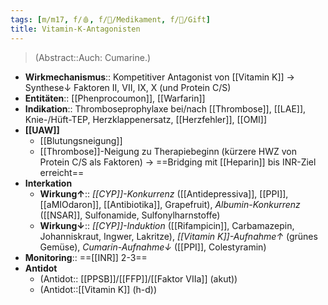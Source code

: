 ```yaml
---
tags: [m/m17, f/🩸, f/💊/Medikament, f/🍄/Gift]
title: Vitamin-K-Antagonisten
---
```

> (Abstract::Auch: Cumarine.)
- **Wirkmechanismus**:: Kompetitiver Antagonist von [[Vitamin K]] → Synthese↓ Faktoren II, VII, IX, X (und Protein C/S)
- **Entitäten**:: [[Phenprocoumon]], [[Warfarin]]
- **Indikation**:: Thromboseprophylaxe bei/nach [[Thrombose]], [[LAE]], Knie-/Hüft-TEP, Herzklappenersatz, [[Herzfehler]], [[OMI]]
- **[[UAW]]**
	- [[Blutungsneigung]]
	- [[Thrombose]]-Neigung zu Therapiebeginn (kürzere HWZ von Protein C/S als Faktoren) → ==Bridging mit [[Heparin]] bis INR-Ziel erreicht==
- **Interkation**
	- **Wirkung↑**:: *[[CYP]]-Konkurrenz* ([[Antidepressiva]], [[PPI]], [[aMIOdaron]], [[Antibiotika]], Grapefruit), *Albumin-Konkurrenz* ([[NSAR]], Sulfonamide, Sulfonylharnstoffe)
	- **Wirkung↓**:: *[[CYP]]-Induktion* ([[Rifampicin]], Carbamazepin, Johanniskraut, Ingwer, Lakritze), *[[Vitamin K]]-Aufnahme↑* (grünes Gemüse), *Cumarin-Aufnahme↓* ([[PPI]], Colestyramin)
- **Monitoring**:: ==[[INR]] 2-3==
- **Antidot**
	- (Antidot:: [[PPSB]]/[[FFP]]/[[Faktor VIIa]] (akut))
	- (Antidot::[[Vitamin K]] (h-d))